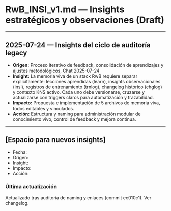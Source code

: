 # RwB_INSI_v1.md — Insights estratégicos y observaciones (Draft)

---

## 2025-07-24 — Insights del ciclo de auditoría legacy
- **Origen:** Proceso iterativo de feedback, consolidación de aprendizajes y ajustes metodológicos, Chat 2025-07-24
- **Insight:** La memoria viva de un stack RwB requiere separar explícitamente: lecciones aprendidas (learn), insights observacionales (insi), registros de entrenamiento (trnlog), changelog histórico (chglog) y contexto KNS activo. Cada uno debe versionarse, cruzarse y actualizarse con triggers claros para automatización y trazabilidad.
- **Impacto:** Propuesta e implementación de 5 archivos de memoria viva, todos editables y vinculados.
- **Acción:** Estructura y naming para administración modular de conocimiento vivo, control de feedback y mejora continua.

---

## [Espacio para nuevos insights]

- Fecha:
- Origen:
- Insight:
- Impacto:
- Acción:


### Última actualización

Actualizado tras auditoría de naming y enlaces (commit ec010c1). Ver changelog.